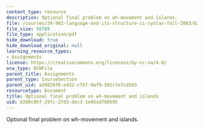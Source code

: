 ```yaml
---
content_type: resource
description: Optional final problem on wh-movement and islands.
file: /courses/24-902-language-and-its-structure-ii-syntax-fall-2003/b280c0bf29fc2fd3dec31e66ad780595_practiceps_prob.pdf
file_size: 56789
file_type: application/pdf
hide_download: true
hide_download_original: null
learning_resource_types:
- Assignments
license: https://creativecommons.org/licenses/by-nc-sa/4.0/
ocw_type: OCWFile
parent_title: Assignments
parent_type: CourseSection
parent_uid: a39828f6-e432-cfbf-0af9-501c7e7cdb93
resourcetype: Document
title: Optional final problem on wh-movement and islands
uid: b280c0bf-29fc-2fd3-dec3-1e66ad780595
---
```

Optional final problem on wh-movement and islands.